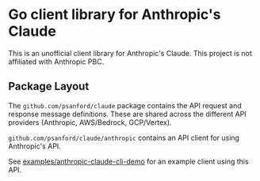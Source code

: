 # Go client library for Anthropic's Claude

This is an unofficial client library for Anthropic's Claude.
This project is not affiliated with Anthropic PBC.

## Package Layout

The `github.com/psanford/claude` package contains the API request and response message definitions. These are shared across the different API providers (Anthropic, AWS/Bedrock, GCP/Vertex).

`github.com/psanford/claude/anthropic` contains an API client for using Anthropic's API.

See [examples/anthropic-claude-cli-demo](https://github.com/psanford/claude/blob/main/examples/anthropic-claude-cli-demo/anthropic_claude_cli.go) for an example client using this API.
